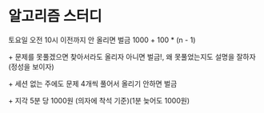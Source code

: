 # 알고리즘 스터디

토요일 오전 10시 이전까지 안 올리면 벌금 1000 + 100 * (n - 1) 

\+ 문제를 못풀겠으면 찾아서라도 올리자 아니면 벌금!, 왜 못풀었는지도 설명을 잘하자(정성을 보이자)

\+ 세션 없는 주에도 문제 4개씩 풀어서 올리기 안하면 벌금

\+ 지각 5분 당 1000원 (의자에 착석 기준)(1분 늦어도 1000원) 